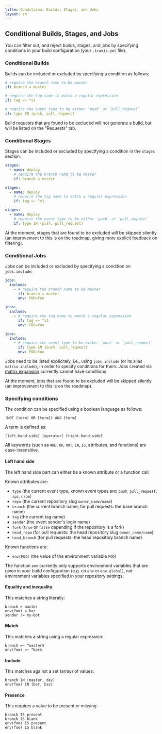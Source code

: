 ```yaml
---
title: Conditional Builds, Stages, and Jobs
layout: en
---
```


## Conditional Builds, Stages, and Jobs

You can filter out, and reject builds, stages, and jobs by specifying conditions in your build configuration (your `.travis.yml` file).

### Conditional Builds

Builds can be included or excluded by specifying a condition as follows:

```yaml
# require the branch name to be master
if: branch = master

# require the tag name to match a regular expression
if: tag =~ ^v1

# require the event type to be either `push` or `pull_request`
if: type IN (push, pull_request)
```

Build requests that are found to be excluded will not generate a build, but will be listed on the "Requests" tab.

### Conditional Stages

Stages can be included or excluded by specifying a condition in the `stages` section:

```yaml
stages:
  - name: deploy
    # require the branch name to be master
    if: branch = master

stages:
  - name: deploy
    # require the tag name to match a regular expression
    if: tag =~ ^v1

stages:
  - name: deploy
    # require the event type to be either `push` or `pull_request`
    if: type IN (push, pull_request)
```

At the moment, stages that are found to be excluded will be skipped silently (an improvement to this is on the roadmap, giving more explicit feedback on filtering).

### Conditional Jobs

Jobs can be included or excluded by specifying a condition on `jobs.include`:

```yaml
jobs:
  include:
    - # require the branch name to be master
      if: branch = master
      env: FOO=foo

jobs:
  include:
    - # require the tag name to match a regular expression
      if: tag =~ ^v1
      env: FOO=foo

jobs:
  include:
    - # require the event type to be either `push` or `pull_request`
      if: type IN (push, pull_request)
      env: FOO=foo
```

Jobs need to be listed explicitely, i.e., using `jobs.include` (or its alias `matrix.include`), in order to specify conditions for them. Jobs created via [matrix expansion](/user/customizing-the-build/#Build-Matrix) currently cannot have conditions.

At the moment, jobs that are found to be excluded will be skipped silently (an improvement to this is on the roadmap).

### Specifying conditions

The condition can be specified using a boolean language as follows:

```
(NOT [term] OR [term]) AND [term]
```

A term is defined as:

```
[left-hand-side] [operator] [right-hand-side]
```

All keywords (such as `AND`, `OR`, `NOT`, `IN`, `IS`, attributes, and functions) are case-insensitive.

#### Left hand side

The left hand side part can either be a known attribute or a function call.

Known attributes are:

* `type` (the current event type, known event types are: `push`, `pull_request`, `api`, `cron`)
* `repo` (the current repository slug `owner_name/name`)
* `branch` (the current branch name; for pull requests: the base branch name)
* `tag` (the current tag name)
* `sender` (the event sender's login name)
* `fork` (`true` or `false` depending if the repository is a fork)
* `head_repo` (for pull requests: the head repository slug `owner_name/name`)
* `head_branch` (for pull requests: the head repository branch name)

Known functions are:

* `env(FOO)` (the value of the environment variable `FOO`)

The function `env` currently only supports environment variables that are given in your build configuration (e.g. on `env` or `env.global`), not environment variables specified in your repository settings.

#### Equality and inequality

This matches a string literally:

```
branch = master
env(foo) = bar
sender != my-bot
```

#### Match

This matches a string using a regular expression:

```
branch =~ ^master$
env(foo) =~ ^bar$
```

#### Include

This matches against a set (array) of values:

```
branch IN (master, dev)
env(foo) IN (bar, baz)
```

#### Presence

This requires a value to be present or missing:

```
branch IS present
branch IS blank
env(foo) IS present
env(foo) IS blank
```

